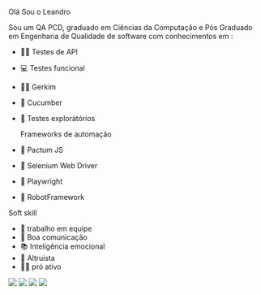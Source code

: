 Olá Sou o Leandro

 Sou um QA PCD, graduado em Ciências da Computação e Pós Graduado em Engenharia de Qualidade de software com conhecimentos em :

- 👩‍💻 Testes de API
- 💻 Testes funcional 
- 🧑‍💻 Gerkim 
- 🥒 Cucumber
- 🔎 Testes explorátórios
  
  Frameworks de automação
  
- 🤖 Pactum JS 
- 🤖 Selenium Web Driver
- 🤖 Playwright
- 🤖 RobotFramework

Soft skill
<br>
- 👦 trabalho  em equipe 
- 📣 Boa comunicação 
- 📚 Inteligência emocional
- 👯 Altruista
- 🧑‍💼 pró ativo


<div> 
  <a href="https://www.youtube.com/channel/UCx9AcErVhwwkGgnziPoZn0g" target="_blank"><img src="https://img.shields.io/badge/YouTube-FF0000?style=for-the-badge&logo=youtube&logoColor=white" target="_blank"></a>
  <a href="https://www.instagram.com/pcdleandromaz" target="_blank"><img src="https://img.shields.io/badge/-Instagram-%23E4405F?style=for-the-badge&logo=instagram&logoColor=white" target="_blank"></a>
  <a href = "mailto:leandromaz1988@gmail.com"><img src="https://img.shields.io/badge/-Gmail-%23333?style=for-the-badge&logo=gmail&logoColor=white" target="_blank"></a>
  <a href="https://www.linkedin.com/in/leandro-luiz-mazzuchello-6530a0116" target="_blank"><img src="https://img.shields.io/badge/-LinkedIn-%230077B5?style=for-the-badge&logo=linkedin&logoColor=white" target="_blank"></a> 
  
</div>
